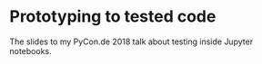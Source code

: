 # Prototyping to tested code

The slides to my PyCon.de 2018 talk about testing inside Jupyter notebooks.

